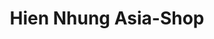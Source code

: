 ---
title: "Hien Nhung Asia-Shop"
url: /lindenberg-im-allgaeu/hien-nhung-asia-shop/
shop: Lebensmittel
---